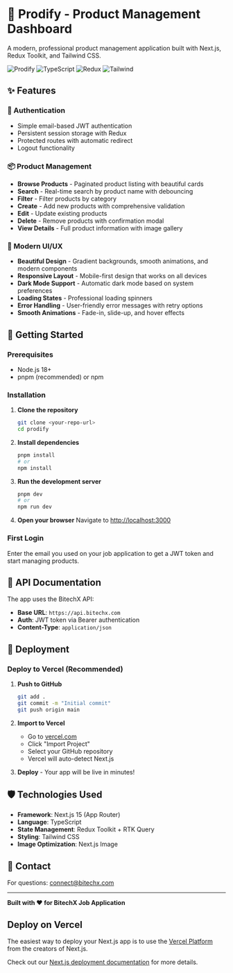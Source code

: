 # 🚀 Prodify - Product Management Dashboard

A modern, professional product management application built with Next.js, Redux Toolkit, and Tailwind CSS.

![Prodify](https://img.shields.io/badge/Next.js-15.0-black?style=for-the-badge&logo=next.js)
![TypeScript](https://img.shields.io/badge/TypeScript-5.0-blue?style=for-the-badge&logo=typescript)
![Redux](https://img.shields.io/badge/Redux-Toolkit-purple?style=for-the-badge&logo=redux)
![Tailwind](https://img.shields.io/badge/Tailwind-CSS-38B2AC?style=for-the-badge&logo=tailwind-css)

## ✨ Features

### 🔐 Authentication

- Simple email-based JWT authentication
- Persistent session storage with Redux
- Protected routes with automatic redirect
- Logout functionality

### 📦 Product Management

- **Browse Products** - Paginated product listing with beautiful cards
- **Search** - Real-time search by product name with debouncing
- **Filter** - Filter products by category
- **Create** - Add new products with comprehensive validation
- **Edit** - Update existing products
- **Delete** - Remove products with confirmation modal
- **View Details** - Full product information with image gallery

### 🎨 Modern UI/UX

- **Beautiful Design** - Gradient backgrounds, smooth animations, and modern components
- **Responsive Layout** - Mobile-first design that works on all devices
- **Dark Mode Support** - Automatic dark mode based on system preferences
- **Loading States** - Professional loading spinners
- **Error Handling** - User-friendly error messages with retry options
- **Smooth Animations** - Fade-in, slide-up, and hover effects

## 🚀 Getting Started

### Prerequisites

- Node.js 18+
- pnpm (recommended) or npm

### Installation

1. **Clone the repository**

   ```bash
   git clone <your-repo-url>
   cd prodify
   ```

2. **Install dependencies**

   ```bash
   pnpm install
   # or
   npm install
   ```

3. **Run the development server**

   ```bash
   pnpm dev
   # or
   npm run dev
   ```

4. **Open your browser**
   Navigate to [http://localhost:3000](http://localhost:3000)

### First Login

Enter the email you used on your job application to get a JWT token and start managing products.

## 📝 API Documentation

The app uses the BitechX API:

- **Base URL**: `https://api.bitechx.com`
- **Auth**: JWT token via Bearer authentication
- **Content-Type**: `application/json`

## 🚢 Deployment

### Deploy to Vercel (Recommended)

1. **Push to GitHub**

   ```bash
   git add .
   git commit -m "Initial commit"
   git push origin main
   ```

2. **Import to Vercel**

   - Go to [vercel.com](https://vercel.com)
   - Click "Import Project"
   - Select your GitHub repository
   - Vercel will auto-detect Next.js

3. **Deploy** - Your app will be live in minutes!

## 🛡️ Technologies Used

- **Framework**: Next.js 15 (App Router)
- **Language**: TypeScript
- **State Management**: Redux Toolkit + RTK Query
- **Styling**: Tailwind CSS
- **Image Optimization**: Next.js Image

## 📧 Contact

For questions: [connect@bitechx.com](mailto:connect@bitechx.com)

---

**Built with ❤️ for BitechX Job Application**

## Deploy on Vercel

The easiest way to deploy your Next.js app is to use the [Vercel Platform](https://vercel.com/new?utm_medium=default-template&filter=next.js&utm_source=create-next-app&utm_campaign=create-next-app-readme) from the creators of Next.js.

Check out our [Next.js deployment documentation](https://nextjs.org/docs/app/building-your-application/deploying) for more details.
